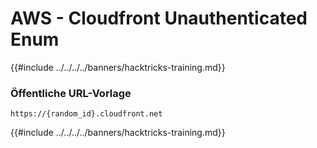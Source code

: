# AWS - Cloudfront Unauthenticated Enum

{{#include ../../../../banners/hacktricks-training.md}}

### Öffentliche URL-Vorlage
```
https://{random_id}.cloudfront.net
```
{{#include ../../../../banners/hacktricks-training.md}}
